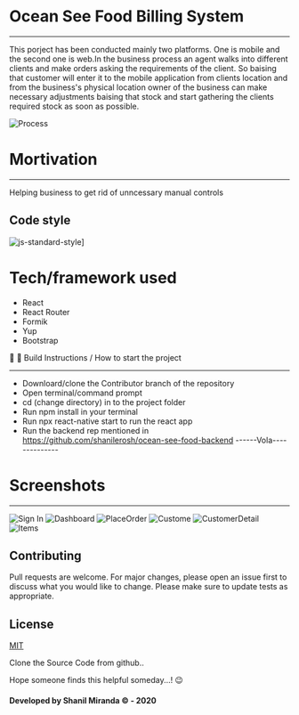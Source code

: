# Ocean See Food Billing System

---

This porject has been conducted mainly two platforms. One is mobile and the second one is web.In the business process an agent walks into different clients and make orders asking the requirements of the client. So baising that customer will enter it to the mobile application from clients location and from the business's physical location owner of the business can make necessary adjustments baising that stock and start gathering the clients required stock as soon as possible.

![Process](https://i.ibb.co/YRScWCh/Screenshot-from-2021-01-07-02-30-55.png)

# Mortivation

---

Helping business to get rid of unncessary manual controls

## Code style

![js-standard-style](https://img.shields.io/azure-devops/coverage/swellaby/opensource/25.svg)]

# Tech/framework used

- React
- React Router
- Formik
- Yup
- Bootstrap

🚀 🚀 Build Instructions / How to start the project

---

- Downloard/clone the Contributor branch of the repository
- Open terminal/command prompt
- cd (change directory) in to the project folder
- Run npm install in your terminal
- Run npx react-native start to run the react app
- Run the backend rep mentioned in https://github.com/shanilerosh/ocean-see-food-backend
 ------Vola--------------

# Screenshots

---

![Sign In](https://i.ibb.co/34T5NQz/login.png) 
![Dashboard](https://i.ibb.co/6BYgb6S/dashboard.png) 
![PlaceOrder](https://i.ibb.co/WPmzZpY/placeorderform.png) 
![Custome](https://i.ibb.co/5WwTtdb/customer.png) 
![CustomerDetail](https://i.ibb.co/ws8SmGr/customer-Detail.png) 
![Items](https://i.ibb.co/mSHjQwL/item.png) 


## Contributing

Pull requests are welcome. For major changes, please open an issue first to discuss what you would like to change.
Please make sure to update tests as appropriate.

## License

[MIT](https://choosealicense.com/licenses/mit/)

Clone the Source Code from github..

Hope someone finds this helpful someday...! :wink:

#### Developed by Shanil Miranda © - 2020
